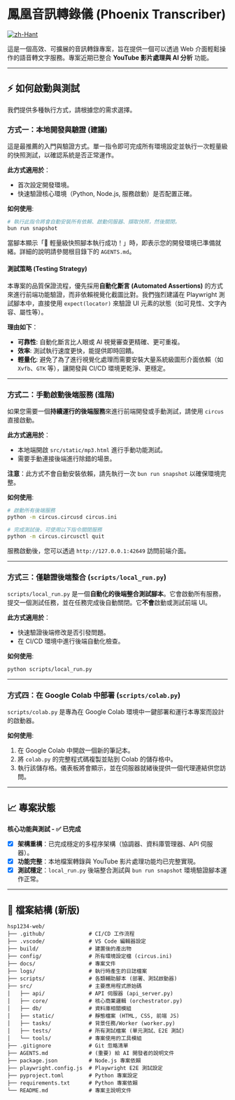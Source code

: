 # 鳳凰音訊轉錄儀 (Phoenix Transcriber)

[![zh-Hant](https://img.shields.io/badge/language-繁體中文-blue.svg)](README.md)

這是一個高效、可擴展的音訊轉錄專案，旨在提供一個可以透過 Web 介面輕鬆操作的語音轉文字服務。專案近期已整合 **YouTube 影片處理與 AI 分析** 功能。

---

## ⚡️ 如何啟動與測試

我們提供多種執行方式，請根據您的需求選擇。

### 方式一：本地開發與驗證 (建議)

這是最推薦的入門與驗證方式。單一指令即可完成所有環境設定並執行一次輕量級的快照測試，以確認系統是否正常運作。

**此方式適用於**：
*   首次設定開發環境。
*   快速驗證核心環境（Python, Node.js, 服務啟動）是否配置正確。

**如何使用**:
```bash
# 執行此指令將會自動安裝所有依賴、啟動伺服器、擷取快照，然後關閉。
bun run snapshot
```
當腳本顯示「🎉 輕量級快照腳本執行成功！」時，即表示您的開發環境已準備就緒。詳細的說明請參閱根目錄下的 `AGENTS.md`。

#### 測試策略 (Testing Strategy)

本專案的品質保證流程，優先採用**自動化斷言 (Automated Assertions)** 的方式來進行前端功能驗證，而非依賴視覺化截圖比對。我們強烈建議在 Playwright 測試腳本中，直接使用 `expect(locator)` 來驗證 UI 元素的狀態（如可見性、文字內容、屬性等）。

**理由如下**：
*   **可靠性**: 自動化斷言比人眼或 AI 視覺審查更精確、更可重複。
*   **效率**: 測試執行速度更快，能提供即時回饋。
*   **輕量化**: 避免了為了進行視覺化處理而需要安裝大量系統級圖形介面依賴（如 `Xvfb`、`GTK` 等），讓開發與 CI/CD 環境更乾淨、更穩定。

---

### 方式二：手動啟動後端服務 (進階)

如果您需要一個**持續運行的後端服務**來進行前端開發或手動測試，請使用 `circus` 直接啟動。

**此方式適用於**：
*   本地端開啟 `src/static/mp3.html` 進行手動功能測試。
*   需要手動連接後端進行除錯的場景。

**注意**：此方式不會自動安裝依賴，請先執行一次 `bun run snapshot` 以確保環境完整。

**如何使用**:
```bash
# 啟動所有後端服務
python -m circus.circusd circus.ini

# 完成測試後，可使用以下指令關閉服務
python -m circus.circusctl quit
```
服務啟動後，您可以透過 `http://127.0.0.1:42649` 訪問前端介面。

---

### 方式三：僅驗證後端整合 (`scripts/local_run.py`)

`scripts/local_run.py` 是一個**自動化的後端整合測試腳本**。它會啟動所有服務，提交一個測試任務，並在任務完成後自動關閉。它**不會**啟動或測試前端 UI。

**此方式適用於**：
*   快速驗證後端修改是否引發問題。
*   在 CI/CD 環境中進行後端自動化檢查。

**如何使用**:
```bash
python scripts/local_run.py
```

---

### 方式四：在 Google Colab 中部署 (`scripts/colab.py`)

`scripts/colab.py` 是專為在 Google Colab 環境中一鍵部署和運行本專案而設計的啟動器。

**如何使用**:
1.  在 Google Colab 中開啟一個新的筆記本。
2.  將 `colab.py` 的完整程式碼複製並貼到 Colab 的儲存格中。
3.  執行該儲存格。儀表板將會顯示，並在伺服器就緒後提供一個代理連結供您訪問。

---

## 📈 專案狀態

**核心功能與測試 - ✅ 已完成**

*   [x] **架構重構**：已完成穩定的多程序架構（協調器、資料庫管理器、API 伺服器）。
*   [x] **功能完整**：本地檔案轉錄與 YouTube 影片處理功能均已完整實現。
*   [x] **測試穩定**：`local_run.py` 後端整合測試與 `bun run snapshot` 環境驗證腳本運作正常。

---
## 📁 檔案結構 (新版)

```
hsp1234-web/
├── .github/              # CI/CD 工作流程
├── .vscode/              # VS Code 編輯器設定
├── build/                # 建置後的產出物
├── config/               # 所有環境設定檔 (circus.ini)
├── docs/                 # 專案文件
├── logs/                 # 執行時產生的日誌檔案
├── scripts/              # 各類輔助腳本 (部署、測試啟動器)
├── src/                  # 主要應用程式原始碼
│   ├── api/              # API 伺服器 (api_server.py)
│   ├── core/             # 核心商業邏輯 (orchestrator.py)
│   ├── db/               # 資料庫相關模組
│   ├── static/           # 靜態檔案 (HTML, CSS, 前端 JS)
│   ├── tasks/            # 背景任務/Worker (worker.py)
│   ├── tests/            # 所有測試檔案 (單元測試、E2E 測試)
│   └── tools/            # 專案使用的工具模組
├── .gitignore            # Git 忽略清單
├── AGENTS.md             # (重要) 給 AI 開發者的說明文件
├── package.json          # Node.js 專案依賴
├── playwright.config.js  # Playwright E2E 測試設定
├── pyproject.toml        # Python 專案設定
├── requirements.txt      # Python 專案依賴
└── README.md             # 專案主說明文件
```
